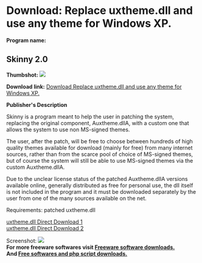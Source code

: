 # Download: Replace uxtheme.dll and use any theme for Windows XP.

**Program name:**

## Skinny 2.0

  
**Thumbshot:** ![](http://www.freewarefiles.com/screenshot/skinny20_md.gif)   
  
**Download link:** [Download Replace uxtheme.dll and use any theme for Windows XP.](http://freesoftwares.boysofts.com/Skinny_program_24028.html)  
  


**Publisher's Description**  
  


Skinny is a program meant to help the user in patching the system, replacing the original component, Auxtheme.dllA, with a custom one that allows the system to use non MS-signed themes. 

The user, after the patch, will be free to choose between hundreds of high quality themes available for download (mainly for free) from many internet sources, rather than from the scarce pool of choice of MS-signed themes, but of course the system will still be able to use MS-signed themes via the custom Auxtheme.dllA.

Due to the unclear license status of the patched Auxtheme.dllA versions available online, generally distributed as free for personal use, the dll itself is not included in the program and it must be downloaded separately by the user from one of the many sources available on the net.

Requirements: patched uxtheme.dll

[uxtheme.dll Direct Download 1](http://www.freewarefiles.com/files/UxThemePack.zip)  
[uxtheme.dll Direct Download 2](http://206.217.205.73/~dlfreeht/files/UxThemePack.zip)

  
  
Screenshot: ![](http://www.freewarefiles.com/screenshot/skinny20.gif)   
**For more freeware softwares visit [Freeware software downloads.](http://freesoftwares.boysofts.com/)**   
**And [Free softwares and php script downloads.](http://www.boysofts.com/)**
